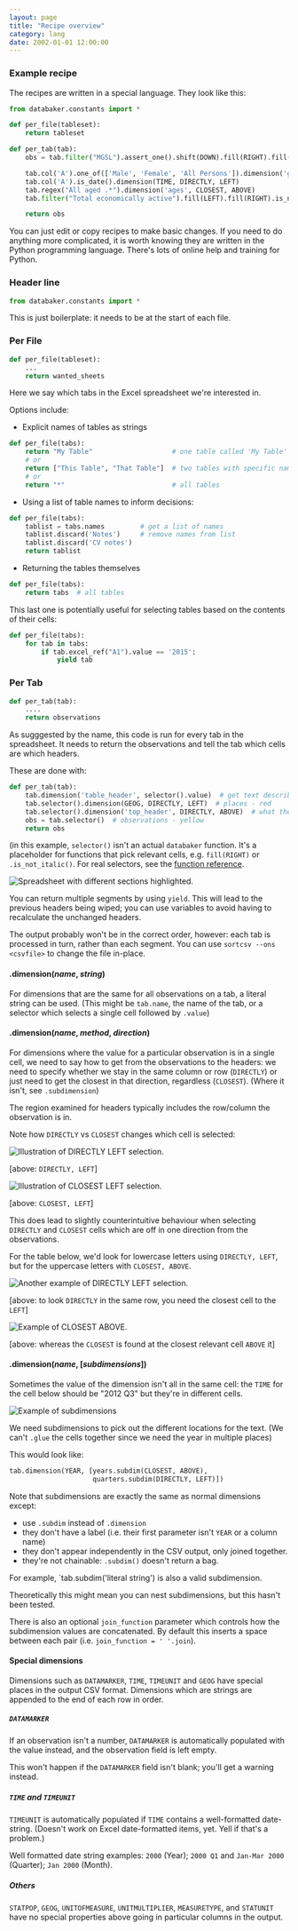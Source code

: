 ```yaml
---
layout: page
title: "Recipe overview"
category: lang
date: 2002-01-01 12:00:00
---
```


### Example recipe

The recipes are written in a special language. They look like this:

```python
from databaker.constants import *

def per_file(tableset):
    return tableset

def per_tab(tab):
    obs = tab.filter("MGSL").assert_one().shift(DOWN).fill(RIGHT).fill(DOWN).is_number().is_not_italic()

    tab.col('A').one_of(['Male', 'Female', 'All Persons']).dimension('gender', CLOSEST, ABOVE)
    tab.col('A').is_date().dimension(TIME, DIRECTLY, LEFT)
    tab.regex("All aged .*").dimension('ages', CLOSEST, ABOVE)
    tab.filter("Total economically active").fill(LEFT).fill(RIGHT).is_not_blank().dimension('indicator_', DIRECTLY, ABOVE)

    return obs
```

You can just edit or copy recipes to make basic changes. If you need to do anything
more complicated, it is worth knowing they are written in the Python programming
language. There's lots of online help and training for Python.

### Header line
```python
from databaker.constants import *
```

This is just boilerplate: it needs to be at the start of each file.

### Per File
```python
def per_file(tableset):
    ...
    return wanted_sheets
```

Here we say which tabs in the Excel spreadsheet we're interested in.

Options include:

* Explicit names of tables as strings
 
```python
def per_file(tabs):
    return "My Table"                    # one table called 'My Table'
    # or
    return ["This Table", "That Table"]  # two tables with specific names
    # or
    return "*"                           # all tables
```

* Using a list of table names to inform decisions:

```python
def per_file(tabs):
    tablist = tabs.names         # get a list of names
    tablist.discard('Notes')     # remove names from list
    tablist.discard('CV notes')
    return tablist
```

* Returning the tables themselves

```python
def per_file(tabs):
    return tabs  # all tables
```

This last one is potentially useful for selecting tables based on the contents of their cells:

```python
def per_file(tabs):
    for tab in tabs:
        if tab.excel_ref("A1").value == '2015':
            yield tab
```

### Per Tab
```python
def per_tab(tab):
    ....
    return observations
```

As sugggested by the name, this code is run for every tab in the spreadsheet. It needs to return the observations and tell the tab which cells are which headers.

These are done with:

```python
def per_tab(tab):
    tab.dimension('table_header', selector().value)  # get text describing sheet - dark blue
    tab.selector().dimension(GEOG, DIRECTLY, LEFT)  # places - red
    tab.selector().dimension('top_header', DIRECTLY, ABOVE)  # what the number is - green 
    obs = tab.selector()  # observations - yellow
    return obs
```

(in this example, `selector()` isn't an actual `databaker` function. It's
a placeholder for functions that pick relevant cells, e.g. `fill(RIGHT)`
or `.is_not_italic()`. For real selectors, see the
[function reference](function_reference.html).

![Spreadsheet with different sections highlighted.](../images/highlight.png)

You can return multiple segments by using `yield`. This will lead to the previous headers being wiped; you can use variables to avoid having to recalculate the unchanged headers.

The output probably won't be in the correct order, however: each tab is processed in turn, rather than each segment. You can use `sortcsv --ons <csvfile>` to change the file in-place.

#### .dimension(_name_, _string_)

For dimensions that are the same for all observations on a tab, a literal string can be used. (This might be `tab.name`, the name of the tab, or a selector which selects a single cell followed by `.value`)

#### .dimension(_name_, _method_, _direction_)

For dimensions where the value for a particular observation is in a single cell, we need to say how to get from the observations to the headers: we need to specify whether we stay in the same column or row (`DIRECTLY`) or just need to get the closest in that direction, regardless (`CLOSEST`). (Where it isn't, see `.subdimension`)

The region examined for headers typically includes the row/column the observation is in.

Note how `DIRECTLY` vs `CLOSEST` changes which cell is selected:

![Illustration of DIRECTLY LEFT selection.](../images/strict_left.png)

[above: `DIRECTLY, LEFT`]

![Illustration of CLOSEST LEFT selection.](../images/loose_left.png)

[above: `CLOSEST, LEFT`]

This does lead to slightly counterintuitive behaviour when selecting `DIRECTLY` and `CLOSEST` cells which are off in one direction from the observations.

For the table below, we'd look for lowercase letters using `DIRECTLY, LEFT`, but for the uppercase letters with  `CLOSEST, ABOVE`. 

![Another example of DIRECTLY LEFT selection.](../images/full_strict.png)

[above: to look `DIRECTLY` in the same row, you need the closest cell to the `LEFT`]

![Example of CLOSEST ABOVE.](../images/full_loose.png)

[above: whereas the `CLOSEST` is found at the closest relevant cell `ABOVE` it]

#### .dimension(_name_, [_subdimensions_])

Sometimes the value of the dimension isn't all in the same cell: the `TIME` for the cell below should be "2012 Q3" but they're in different cells. 

![Example of subdimensions](../images/subdimension.png)

We need subdimensions to pick out the different locations for the text. (We can't `.glue` the cells together since we need the year in multiple places)

This would look like:

```python
tab.dimension(YEAR, [years.subdim(CLOSEST, ABOVE),
                     quarters.subdim(DIRECTLY, LEFT)])
```

Note that subdimensions are exactly the same as normal dimensions except:

* use `.subdim` instead of `.dimension`
* they don't have a label (i.e. their first parameter isn't `YEAR` or a column name)
* they don't appear independently in the CSV output, only joined together.
* they're not chainable: `.subdim()` doesn't return a bag.

For example, `tab.subdim('literal string') is also a valid subdimension.

Theoretically this might mean you can nest subdimensions, but this hasn't been tested.

There is also an optional `join_function` parameter which controls how the subdimension values are concatenated. By default this inserts a space between each pair (i.e. `join_function = ' '.join`).

#### Special dimensions

Dimensions such as `DATAMARKER`, `TIME`, `TIMEUNIT` and `GEOG` have special places in the output CSV format.
Dimensions which are strings are appended to the end of each row in order.

##### `DATAMARKER`

If an observation isn't a number, `DATAMARKER` is automatically populated with the value instead, and the observation field is left empty.

This won't happen if the `DATAMARKER` field isn't blank; you'll get a warning instead.

##### `TIME` and `TIMEUNIT`

`TIMEUNIT` is automatically populated if `TIME` contains a well-formatted date-string. (Doesn't work on Excel date-formatted items, yet. Yell if that's a problem.)

Well formatted date string examples: `2000` (Year); `2000 Q1` and `Jan-Mar 2000` (Quarter); `Jan 2000` (Month).

##### Others

`STATPOP`, `GEOG`, `UNITOFMEASURE`, `UNITMULTIPLIER`, `MEASURETYPE`, and `STATUNIT` have no special properties above going in particular columns in the output.
